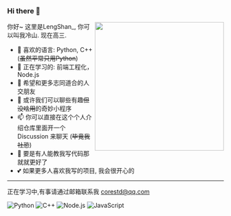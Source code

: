### Hi there 👋

<img width="300" align="right" src="https://res.lengshanyun.top/images/avatar.jpg/"/>

你好~ 这里是LengShan_, 你可以叫我冷山. 现在高三.

- 🌱 喜欢的语言: Python, C++(~~虽然平常只用Python~~)
- 🔭 正在学习的:  前端工程化，Node.js
- 👯 希望和更多志同道合的人交朋友
- 💬 或许我们可以聊些有趣~~但没啥用~~的奇妙小程序
- 📫 你可以直接在这个个人介绍仓库里面开一个 Discussion 来聊天 (~~毕竟我社恐~~)
- 🤔 要是有人能教我写代码那就就更好了
- 💕 如果更多人喜欢我写的项目, 我会很开心的

---

正在学习中,有事请通过邮箱联系我 [corestd@qq.com](mailto:corestd@qq.com)

![Python](https://img.shields.io/badge/-Python-%235c5c5c) ![C++](https://img.shields.io/badge/-C++-%238c37db) ![Node.js](https://img.shields.io/badge/-Node.js-%23ea63a7) ![JavaScript](https://img.shields.io/badge/-JavaScript-%239ac8f6)
